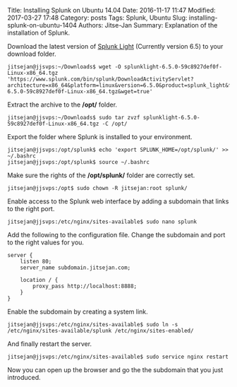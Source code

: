 Title: Installing Splunk on Ubuntu 14.04
Date: 2016-11-17 11:47
Modified: 2017-03-27 17:48
Category: posts
Tags: Splunk, Ubuntu
Slug: installing-splunk-on-ubuntu-1404
Authors: Jitse-Jan
Summary: Explanation of the installation of Splunk.

Download the latest version of [Splunk Light](https://www.splunk.com/en_us/products/splunk-light.html) (Currently version 6.5) to your download folder.
``` shell
jitsejan@jjsvps:~/Downloads$ wget -O splunklight-6.5.0-59c8927def0f-Linux-x86_64.tgz 'https://www.splunk.com/bin/splunk/DownloadActivityServlet?architecture=x86_64&platform=linux&version=6.5.0&product=splunk_light&filename=splunklight-6.5.0-59c8927def0f-Linux-x86_64.tgz&wget=true'
```
Extract the archive to the __/opt/__ folder.
``` shell
jitsejan@jjsvps:~/Downloads$ sudo tar zvzf splunklight-6.5.0-59c8927def0f-Linux-x86_64.tgz -C /opt/
```
Export the folder where Splunk is installed to your environment.
``` shell
jitsejan@jjsvps:/opt/splunk$ echo 'export SPLUNK_HOME=/opt/splunk/' >> ~/.bashrc 
jitsejan@jjsvps:/opt/splunk$ source ~/.bashrc
```
Make sure the rights of the __/opt/splunk/__ folder are correctly set. 
``` shell
jitsejan@jjsvps:/opt$ sudo chown -R jitsejan:root splunk/ 
```

Enable access to the Splunk web interface by adding a subdomain that links to the right port.                                                                                   
``` shell
jitsejan@jjsvps:/etc/nginx/sites-available$ sudo nano splunk
```
Add the following to the configuration file. Change the subdomain and port to the right values for you. 
``` 
server {
    listen 80;
    server_name subdomain.jitsejan.com;

    location / {
        proxy_pass http://localhost:8888;
    }
}
```
Enable the subdomain by creating a system link.
``` shell
jitsejan@jjsvps:/etc/nginx/sites-available$ sudo ln -s /etc/nginx/sites-available/splunk /etc/nginx/sites-enabled/
```
And finally restart the server.
``` shell
jitsejan@jjsvps:/etc/nginx/sites-available$ sudo service nginx restart
```

Now you can open up the browser and go the the subdomain that you just introduced.